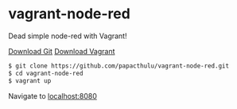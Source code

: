 # vagrant-node-red
Dead simple node-red with Vagrant!

[Download Git](https://git-scm.com/downloads)
[Download Vagrant](https://www.vagrantup.com/)

```sh
$ git clone https://github.com/papacthulu/vagrant-node-red.git
$ cd vagrant-node-red
$ vagrant up
```

Navigate to [localhost:8080](localhost:8080)
